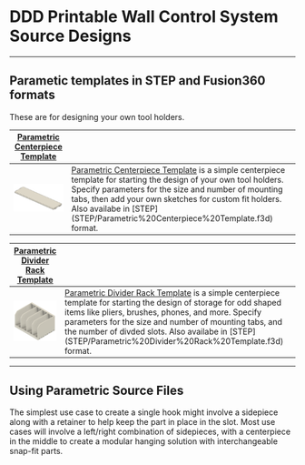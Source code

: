 # DDD Printable Wall Control System Source Designs


---

## Parametic templates in STEP and Fusion360 formats


These are for designing your own tool holders. 

| [Parametric Centerpiece Template](Fusion360/Parametric%20Centerpiece%20Template.f3d) | |
| --- | --- |
| [<img src="images/centerpiece_template.png?raw=true" width="288">](Fusion360/Parametric%20Centerpiece%20Template.f3d) | [Parametric Centerpiece Template](Parametric%20Centerpiece%20Template.f3d) is a simple centerpiece template for starting the design of your own tool holders. Specify parameters for the size and number of mounting tabs, then add your own sketches for custom fit holders. Also availabe in [STEP] (STEP/Parametric%20Centerpiece%20Template.f3d) format.|

| [Parametric Divider Rack Template](Fusion360/Parametric%Divider%20Rack%20Template.f3d) | |
| --- | --- |
| [<img src="images/divider_rack_template.png?raw=true" width="288">](Fusion360/Parametric%20Divider%20Rack%20Template.f3d) | [Parametric Divider Rack Template](Parametric%20Divider%20Rack%20Template.f3d) is a simple centerpiece template for starting the design of storage for odd shaped items like pliers, brushes, phones, and more. Specify parameters for the size and number of mounting tabs, and the number of divded slots. Also availabe in [STEP] (STEP/Parametric%20Divider%20Rack%20Template.f3d) format.|


---

## Using Parametric Source Files

The simplest use case to create a single hook might involve a sidepiece along with a retainer to help keep the part in place in the slot.  Most use cases will involve a left/right combination of sidepieces, with a centerpiece in the middle to create a modular hanging solution with interchangeable snap-fit parts.

